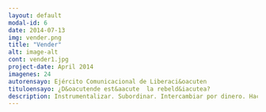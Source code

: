 ```yaml
---
layout: default
modal-id: 6
date: 2014-07-13
img: vender.png
title: "Vender"
alt: image-alt
cont: vender1.jpg
project-date: April 2014
imagenes: 24
autorensayo: Ejército Comunicacional de Liberaci&oacuten
tituloensayo: ¿D&oacutende est&aacute  la rebeld&iacutea?
description: Instrumentalizar. Subordinar. Intercambiar por dinero. Hacer por encargo. Exponer u ofrecer al público para quien quiera comprar. Convencer de la idea de otrx. Sacrificar al interés algo que no tiene valor material.
---
```

